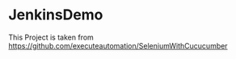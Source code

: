 # JenkinsDemo


This Project is taken from https://github.com/executeautomation/SeleniumWithCucucumber
